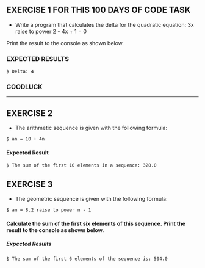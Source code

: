 ## EXERCISE 1 FOR THIS 100 DAYS OF CODE TASK

- Write a program that calculates the delta for the quadratic equation:
3x raise to power 2 - 4x + 1 = 0

Print the result to the console as shown below.

### EXPECTED RESULTS
~~~
$ Delta: 4
~~~

### GOODLUCK
---

## EXERCISE 2 

- The arithmetic sequence is given with the following formula:

~~~
$ an = 10 + 4n 
~~~

#### Expected Result

~~~
$ The sum of the first 10 elements in a sequence: 320.0
~~~


## EXERCISE 3

- The geometric sequence is given with the following formula:

~~~
$ an = 8.2 raise to power n - 1
~~~

#### Calculate the sum of the first six elements of this sequence. Print the result to the console as shown below.

##### Expected Results 

~~~
$ The sum of the first 6 elements of the sequence is: 504.0
~~~















